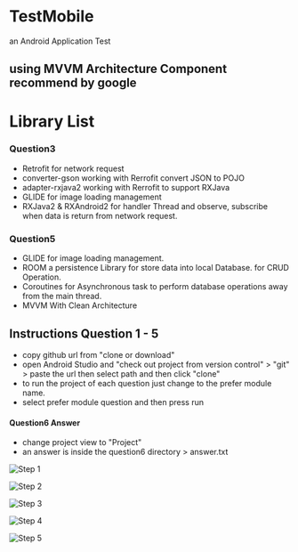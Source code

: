 # TestMobile
an Android Application Test

## using MVVM Architecture Component recommend by google

# Library List
### Question3
- Retrofit for network request
- converter-gson working with Rerrofit convert JSON to POJO
- adapter-rxjava2 working with Rerrofit to support RXJava
- GLIDE for image loading management
- RXJava2 & RXAndroid2 for handler Thread and observe, subscribe when data is return from network request.

### Question5
- GLIDE for image loading management.
- ROOM a persistence Library for store data into local Database. for CRUD Operation.
- Coroutines for Asynchronous task to perform database operations away from the main thread. 
- MVVM With Clean Architecture

## Instructions Question 1 - 5
- copy github url from "clone or download"
- open Android Studio and "check out project from version control" > "git" > paste the url then select path and then click "clone"
- to run the project of each question just change to the prefer module name.
- select prefer module question and then press run

#### Question6 Answer
- change project view to "Project"
- an answer is inside the question6 directory > answer.txt



![Step 1](https://github.com/IamWorkAndWork/TestMobile/blob/master/1.png)

![Step 2](https://github.com/IamWorkAndWork/TestMobile/blob/master/5.png)

![Step 3](https://github.com/IamWorkAndWork/TestMobile/blob/master/2.png)

![Step 4](https://github.com/IamWorkAndWork/TestMobile/blob/master/3.png)

![Step 5](https://github.com/IamWorkAndWork/TestMobile/blob/master/4.png)

